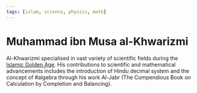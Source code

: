 ```yaml
---
tags: [islam, science, physics, math]
---
```


# Muhammad ibn Musa al-Khwarizmi

Al-Khwarizmi specialised in vast variety of scientific fields during the
[Islamic Golden Age](202501072311.md). His contributions to scientific and
mathematical advancements includes the introduction of Hindu decimal system and
the concept of #algebra through his work Al-Jabr (The Compendious Book on
Calculation by Completion and Balancing).
